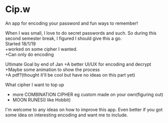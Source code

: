 # Cip.w
An app for encoding your password and fun ways to remember!

When I was small, I love to do secret passwords and such. So during this second semester break, I figured I should give this a go.    
Started 18/1/19       
+worked on some cipher I wanted.   
+Can only do encoding

Ultimate Goal by end of Jan
+A better UI/UX for encoding and decrypt   
+Maybe some animation to show the process    
+A pdf?(thought it'll be cool but have no ideas on this part yet)    

What cipher I want to top up         
+ more COMBINATION CIPHER eg custom made on your own(figuring out)        
+ MOON RUNES(I like Hobbit)              

I'm welcome to any ideas on how to improve this app. Even better if you got some idea on interesting encoding and want me to include.
